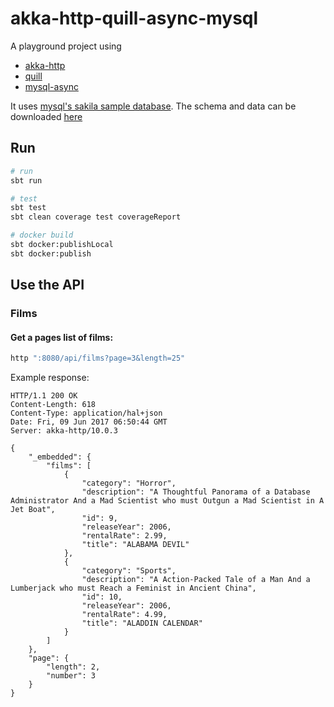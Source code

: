 # akka-http-quill-async-mysql

A playground project using 

- [akka-http](http://doc.akka.io/docs/akka-http/current/scala/http/index.html)
- [quill](http://getquill.io/)
- [mysql-async](https://github.com/mauricio/postgresql-async/tree/master/mysql-async)

It uses [mysql's sakila sample database](https://dev.mysql.com/doc/sakila/en/). 
The schema and data can be downloaded [here](http://downloads.mysql.com/docs/sakila-db.zip)


## Run

```bash
# run
sbt run

# test
sbt test
sbt clean coverage test coverageReport

# docker build
sbt docker:publishLocal
sbt docker:publish
```

## Use the API

### Films

#### Get a pages list of films:

```bash
http ":8080/api/films?page=3&length=25"
```

Example response:

```
HTTP/1.1 200 OK
Content-Length: 618
Content-Type: application/hal+json
Date: Fri, 09 Jun 2017 06:50:44 GMT
Server: akka-http/10.0.3

{
    "_embedded": {
        "films": [
            {
                "category": "Horror", 
                "description": "A Thoughtful Panorama of a Database Administrator And a Mad Scientist who must Outgun a Mad Scientist in A Jet Boat", 
                "id": 9, 
                "releaseYear": 2006, 
                "rentalRate": 2.99, 
                "title": "ALABAMA DEVIL"
            }, 
            {
                "category": "Sports", 
                "description": "A Action-Packed Tale of a Man And a Lumberjack who must Reach a Feminist in Ancient China", 
                "id": 10, 
                "releaseYear": 2006, 
                "rentalRate": 4.99, 
                "title": "ALADDIN CALENDAR"
            }
        ]
    }, 
    "page": {
        "length": 2, 
        "number": 3
    }
}
```




